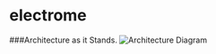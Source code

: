 # electrome

###Architecture as it Stands.
![Architecture Diagram](https://drive.google.com/open?id=1EwJLvuV41ypss21c7dxQwKGP2p3lIK_9 "Electrome Architecture")
